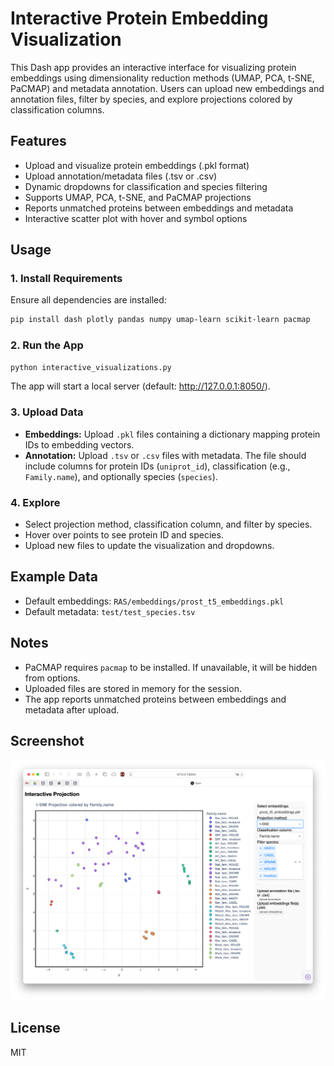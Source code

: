 # Interactive Protein Embedding Visualization

This Dash app provides an interactive interface for visualizing protein embeddings using dimensionality reduction methods (UMAP, PCA, t-SNE, PaCMAP) and metadata annotation. Users can upload new embeddings and annotation files, filter by species, and explore projections colored by classification columns.

## Features
- Upload and visualize protein embeddings (.pkl format)
- Upload annotation/metadata files (.tsv or .csv)
- Dynamic dropdowns for classification and species filtering
- Supports UMAP, PCA, t-SNE, and PaCMAP projections
- Reports unmatched proteins between embeddings and metadata
- Interactive scatter plot with hover and symbol options

## Usage

### 1. Install Requirements
Ensure all dependencies are installed:
```bash
pip install dash plotly pandas numpy umap-learn scikit-learn pacmap
```

### 2. Run the App
```bash
python interactive_visualizations.py
```
The app will start a local server (default: http://127.0.0.1:8050/).

### 3. Upload Data
- **Embeddings:** Upload `.pkl` files containing a dictionary mapping protein IDs to embedding vectors.
- **Annotation:** Upload `.tsv` or `.csv` files with metadata. The file should include columns for protein IDs (`uniprot_id`), classification (e.g., `Family.name`), and optionally species (`species`).

### 4. Explore
- Select projection method, classification column, and filter by species.
- Hover over points to see protein ID and species.
- Upload new files to update the visualization and dropdowns.

## Example Data
- Default embeddings: `RAS/embeddings/prost_t5_embeddings.pkl`
- Default metadata: `test/test_species.tsv`

## Notes
- PaCMAP requires `pacmap` to be installed. If unavailable, it will be hidden from options.
- Uploaded files are stored in memory for the session.
- The app reports unmatched proteins between embeddings and metadata after upload.

## Screenshot
![screenshot](exampleplots/interactive.png)

## License
MIT
